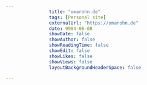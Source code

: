 ---
                title: "omarohn.de"
                tags: [Personal site]
                externalUrl: "https://omarohn.de"
                date: 9984-08-08
                showDate: false
                showAuthor: false
                showReadingTime: false
                showEdit: false
                showLikes: false
                showViews: false
                layoutBackgroundHeaderSpace: false
                ---
